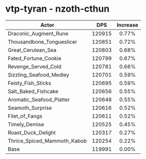 # vtp-tyran - nzoth-cthun
| Actor | DPS | Increase |
|---|:---:|:---:|
|Draconic_Augment_Rune|120915|0.77%|
|Thousandbone_Tongueslicer|120851|0.72%|
|Great_Cerulean_Sea|120803|0.68%|
|Fated_Fortune_Cookie|120799|0.67%|
|Revenge_Served_Cold|120781|0.66%|
|Sizzling_Seafood_Medley|120701|0.59%|
|Feisty_Fish_Sticks|120695|0.59%|
|Salt_Baked_Fishcake|120656|0.55%|
|Aromatic_Seafood_Platter|120648|0.55%|
|Seamoth_Surprise|120616|0.52%|
|Filet_of_Fangs|120611|0.52%|
|Timely_Demise|120525|0.45%|
|Roast_Duck_Delight|120317|0.27%|
|Thrice_Spiced_Mammoth_Kabob|120254|0.22%|
|Base|119991|0.00%|
